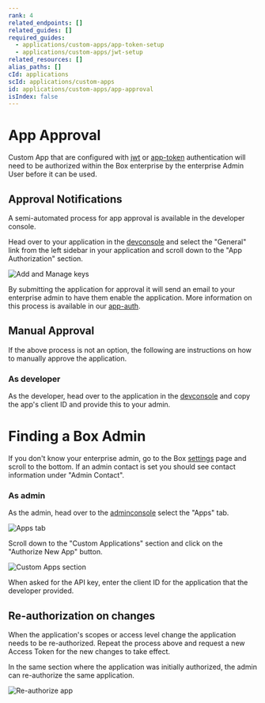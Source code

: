```yaml
---
rank: 4
related_endpoints: []
related_guides: []
required_guides:
  - applications/custom-apps/app-token-setup
  - applications/custom-apps/jwt-setup
related_resources: []
alias_paths: []
cId: applications
scId: applications/custom-apps
id: applications/custom-apps/app-approval
isIndex: false
---
```

# App Approval

Custom App that are configured with [jwt][jwt] or [app-token][app-token]
authentication will need to be authorized within the Box enterprise by the
enterprise Admin User before it can be used.

## Approval Notifications

A semi-automated process for app approval is available in the developer console.

Head over to your application in the [devconsole][devconsole] and
select the "General" link from the left sidebar in your application
and scroll down to the "App Authorization" section.

<ImageFrame width="400">

![Add and Manage keys](../images/app-authorization.png)

</ImageFrame>

By submitting the application for approval it will send an email to your
enterprise admin to have them enable the application. More information on this
process is available in our [app-auth][app-auth].

## Manual Approval

If the above process is not an option, the following are instructions on how to
manually approve the application.

### As developer

As the developer, head over to the application in the [devconsole][devconsole] and copy the app's client ID and provide this to your admin.

<Message>

# Finding a Box Admin

If you don't know your enterprise admin, go to the Box [settings][settings] page  and scroll to the bottom. If an admin contact is set
you should see contact  information under "Admin Contact".

</Message>

### As admin

As the admin, head over to the [adminconsole][adminconsole] select the "Apps"
tab.

<ImageFrame>

![Apps tab](../images/apps.png)

</ImageFrame>

Scroll down to the "Custom Applications" section and click on the "Authorize New
App" button.

<ImageFrame>

![Custom Apps section](../images/custom-apps.png)

</ImageFrame>

When asked for the API key, enter the client ID for the application that the
developer provided.

## Re-authorization on changes

When the application's scopes or access level change the application needs to be
re-authorized. Repeat the process above and request a new Access Token for the
new changes to take effect.

In the same section where the application was initially authorized, the admin can
re-authorize the same application.

<ImageFrame>

![Re-authorize app](../images/app-reauthorize.png)

</ImageFrame>

[devconsole]: https://app.box.com/developers/console

[settings]: https://app.box.com/account

[adminconsole]: https://app.box.com/master/settings/custom

[jwt]: g://authentication/jwt

[app-token]: g://authentication/app-token

[app-auth]: https://community.box.com/t5/Managing-Developer-Sandboxes/Authorizing-Apps-in-the-Box-App-Approval-Process/ta-p/77293
